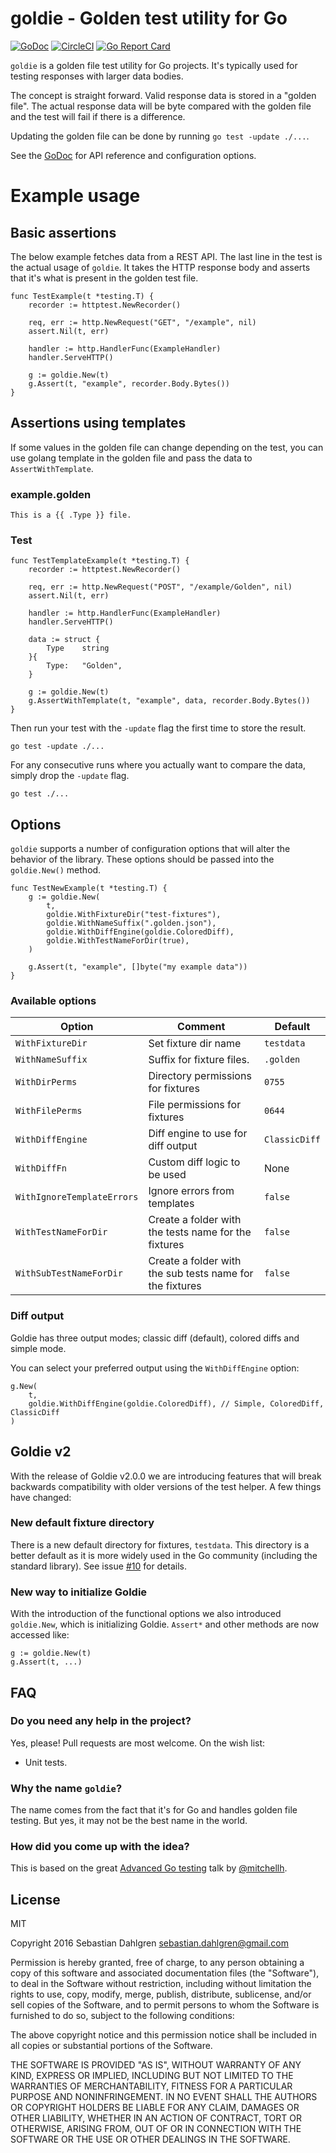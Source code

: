 # goldie - Golden test utility for Go

[![GoDoc](https://godoc.org/github.com/sebdah/goldie?status.svg)](https://godoc.org/github.com/sebdah/goldie)
[![CircleCI](https://circleci.com/gh/sebdah/goldie.svg?style=svg)](https://circleci.com/gh/sebdah/goldie)
[![Go Report Card](https://goreportcard.com/badge/github.com/sebdah/goldie)](https://goreportcard.com/report/github.com/sebdah/goldie)

`goldie` is a golden file test utility for Go projects. It's typically used for
testing responses with larger data bodies.

The concept is straight forward. Valid response data is stored in a "golden
file". The actual response data will be byte compared with the golden file and
the test will fail if there is a difference.

Updating the golden file can be done by running `go test -update ./...`.

See the [GoDoc](https://godoc.org/github.com/sebdah/goldie) for API reference
and configuration options.

# Example usage

## Basic assertions

The below example fetches data from a REST API. The last line in the test is the
actual usage of `goldie`. It takes the HTTP response body and asserts that it's
what is present in the golden test file.

```
func TestExample(t *testing.T) {
    recorder := httptest.NewRecorder()

    req, err := http.NewRequest("GET", "/example", nil)
    assert.Nil(t, err)

    handler := http.HandlerFunc(ExampleHandler)
    handler.ServeHTTP()

    g := goldie.New(t)
    g.Assert(t, "example", recorder.Body.Bytes())
}
```

## Assertions using templates

If some values in the golden file can change depending on the test, you can use
golang template in the golden file and pass the data to `AssertWithTemplate`.

### example.golden
```
This is a {{ .Type }} file.
```

### Test
```
func TestTemplateExample(t *testing.T) {
    recorder := httptest.NewRecorder()

    req, err := http.NewRequest("POST", "/example/Golden", nil)
    assert.Nil(t, err)

    handler := http.HandlerFunc(ExampleHandler)
    handler.ServeHTTP()

    data := struct {
        Type	string
    }{
        Type:	"Golden",
    }

    g := goldie.New(t)
    g.AssertWithTemplate(t, "example", data, recorder.Body.Bytes())
}
```

Then run your test with the `-update` flag the first time to store the result.

`go test -update ./...`

For any consecutive runs where you actually want to compare the data, simply
drop the `-update` flag.

`go test ./...`

## Options

`goldie` supports a number of configuration options that will alter the behavior
of the library.  These options should be passed into the `goldie.New()` method.

```
func TestNewExample(t *testing.T) {
    g := goldie.New(
        t,
        goldie.WithFixtureDir("test-fixtures"),
        goldie.WithNameSuffix(".golden.json"),
        goldie.WithDiffEngine(goldie.ColoredDiff),
        goldie.WithTestNameForDir(true),
    )

    g.Assert(t, "example", []byte("my example data"))
}
```

### Available options

| Option                     | Comment                                                  | Default
|----------------------------|----------------------------------------------------------|-------------
| `WithFixtureDir`           | Set fixture dir name                                     | `testdata`
| `WithNameSuffix`           | Suffix for fixture files.                                | `.golden`
| `WithDirPerms`             | Directory permissions for fixtures                       | `0755`
| `WithFilePerms`            | File permissions for fixtures                            | `0644`
| `WithDiffEngine`           | Diff engine to use for diff output                       | `ClassicDiff`
| `WithDiffFn`               | Custom diff logic to be used                             | None
| `WithIgnoreTemplateErrors` | Ignore errors from templates                             | `false`
| `WithTestNameForDir`       | Create a folder with the tests name for the fixtures     | `false`
| `WithSubTestNameForDir`    | Create a folder with the sub tests name for the fixtures | `false`

### Diff output

Goldie has three output modes; classic diff (default), colored diffs and simple
mode.

You can select your preferred output using the `WithDiffEngine` option:

```
g.New(
    t,
    goldie.WithDiffEngine(goldie.ColoredDiff), // Simple, ColoredDiff, ClassicDiff
)
```

## Goldie v2

With the release of Goldie v2.0.0 we are introducing features that will break
backwards compatibility with older versions of the test helper. A few things
have changed:

### New default fixture directory

There is a new default directory for fixtures, `testdata`. This directory is a
better default as it is more widely used in the Go community (including the
standard library). See issue [#10](https://github.com/sebdah/goldie/issues/10)
for details.

### New way to initialize Goldie

With the introduction of the functional options we also introduced `goldie.New`,
which is initializing Goldie. `Assert*` and other methods are now accessed like:

```
g := goldie.New(t)
g.Assert(t, ...)
```

## FAQ

### Do you need any help in the project?

Yes, please! Pull requests are most welcome. On the wish list:

- Unit tests.

### Why the name `goldie`?

The name comes from the fact that it's for Go and handles golden file testing.
But yes, it may not be the best name in the world.

### How did you come up with the idea?

This is based on the great [Advanced Go
testing](https://www.youtube.com/watch?v=yszygk1cpEc) talk by
[@mitchellh](https://twitter.com/mitchellh).

## License

MIT

Copyright 2016 Sebastian Dahlgren <sebastian.dahlgren@gmail.com>

Permission is hereby granted, free of charge, to any person obtaining a copy of
this software and associated documentation files (the "Software"), to deal in
the Software without restriction, including without limitation the rights to
use, copy, modify, merge, publish, distribute, sublicense, and/or sell copies of
the Software, and to permit persons to whom the Software is furnished to do so,
subject to the following conditions:

The above copyright notice and this permission notice shall be included in all
copies or substantial portions of the Software.

THE SOFTWARE IS PROVIDED "AS IS", WITHOUT WARRANTY OF ANY KIND, EXPRESS OR
IMPLIED, INCLUDING BUT NOT LIMITED TO THE WARRANTIES OF MERCHANTABILITY, FITNESS
FOR A PARTICULAR PURPOSE AND NONINFRINGEMENT. IN NO EVENT SHALL THE AUTHORS OR
COPYRIGHT HOLDERS BE LIABLE FOR ANY CLAIM, DAMAGES OR OTHER LIABILITY, WHETHER
IN AN ACTION OF CONTRACT, TORT OR OTHERWISE, ARISING FROM, OUT OF OR IN
CONNECTION WITH THE SOFTWARE OR THE USE OR OTHER DEALINGS IN THE SOFTWARE.
